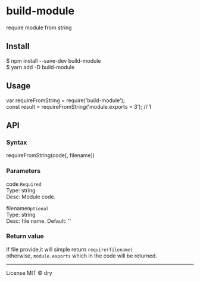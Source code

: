 # build-module
require module from string
## Install
$ npm install --save-dev build-module  
$ yarn add -D build-module
## Usage
var requireFromString = require('build-module');  
const result = requireFromString('module.exports = 3'); // 1  
## API
### Syntax  
requireFromString(code[, filename])
### Parameters
code `Required`  
Type: string  
Desc: Module code.  

filename`Optional`  
Type: string  
Desc: file name.
Default: ''

### Return value
If file provide,it will simple return `require(filename)`  
otherwise, `module.exports` which in the code will be returned.

*****
License
MIT © dry